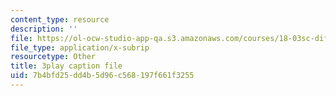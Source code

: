```yaml
---
content_type: resource
description: ''
file: https://ol-ocw-studio-app-qa.s3.amazonaws.com/courses/18-03sc-differential-equations-fall-2011/7b4bfd25dd4b5d96c568197f661f3255_Gb5o6VNboV0.srt
file_type: application/x-subrip
resourcetype: Other
title: 3play caption file
uid: 7b4bfd25-dd4b-5d96-c568-197f661f3255
---
```

